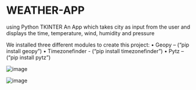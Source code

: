 # WEATHER-APP
using Python TKINTER
An App which takes city as input from the user and displays the time, temperature, wind, humidity and pressure

We installed three different modules to create this project:
•	Geopy – (“pip install geopy”)
•	Timezonefinder - (“pip install timezonefinder”)
•	Pytz – (“pip install pytz”)


![image](https://github.com/rushitha2/WEATHER-APP/assets/101277556/cd857f57-4fa4-4c82-85e0-9f70126e198d)

![image](https://github.com/rushitha2/WEATHER-APP/assets/101277556/f661ae85-e1b2-46c8-86a1-327e513c9699)

